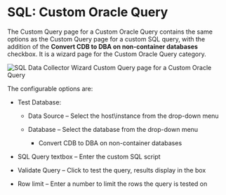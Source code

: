# SQL: Custom Oracle Query

The Custom Query page for a Custom Oracle Query contains the same options as the Custom Query page for a custom SQL query, with the addition of the __Convert CDB to DBA on non-container databases__ checkbox. It is a wizard page for the Custom Oracle Query category.

![SQL Data Collector Wizard Custom Query page for a Custom Oracle Query](/img/product_docs/accessanalyzer/enterpriseauditor/admin/datacollector/sql/customqueryoracle.png)

The configurable options are:

- Test Database:

  - Data Source – Select the host\instance from the drop-down menu
  - Database – Select the database from the drop-down menu

    - Convert CDB to DBA on non-container databases
- SQL Query textbox – Enter the custom SQL script
- Validate Query – Click to test the query, results display in the box
- Row limit – Enter a number to limit the rows the query is tested on
